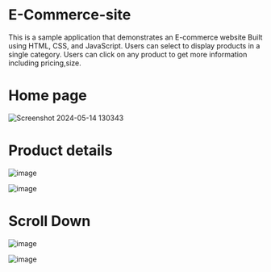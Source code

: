 # E-Commerce-site
This is a sample application that demonstrates an E-commerce website Built using HTML, CSS, and JavaScript.
Users can select to display products in a single category. Users can click on any product to get more information including pricing,size. 

  #       Home page
![Screenshot 2024-05-14 130343](https://github.com/princesingh6679/E-Commerce-site/assets/104294560/1014f4b1-bee0-42da-91a4-845fc3911255)

# Product details
![image](https://github.com/princesingh6679/E-Commerce-site/assets/104294560/6a7e0f2c-5d83-4cda-899b-9d2b3367a5d7)

![image](https://github.com/princesingh6679/E-Commerce-site/assets/104294560/175abead-9adf-4cb2-83f5-b05928c03adf)

# Scroll Down 
![image](https://github.com/princesingh6679/E-Commerce-site/assets/104294560/8c22dff9-b051-44b3-8099-97bfc245ebbb)

![image](https://github.com/princesingh6679/E-Commerce-site/assets/104294560/b5a8eae1-8d8b-4f88-8ede-f5a6c7383e02)




